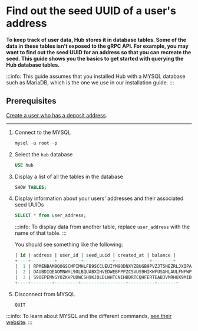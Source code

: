 # Find out the seed UUID of a user's address

**To keep track of user data, Hub stores it in database tables. Some of the data in these tables isn't exposed to the gRPC API. For example, you may want to find out the seed UUID for an address so that you can recreate the seed. This guide shows you the basics to get started with querying the Hub database tables.**

:::info:
This guide assumes that you installed Hub with a MYSQL database such as MariaDB, which is the one we use in our installation guide.
:::

## Prerequisites

[Create a user who has a deposit address](../how-to-guides/get-started-with-the-api.md).

---

1. Connect to the MYSQL

    ```sql
    mysql -u root -p
    ```

2. Select the `hub` database

    ```sql
    USE hub
    ```

3. Display a list of all the tables in the database

    ```sql
    SHOW TABLES;
    ```

4. Display information about your users' addresses and their associated seed UUIDs

    ```sql
    SELECT * from user_address;
    ```

    :::info:
    To display data from another table, replace `user_address` with the name of that table.
    :::

    You should see something like the following:

    ```sql
    | id | address | user_id | seed_uuid | created_at | balance |
    +----+---------+---------+-----------+-------------+--------+
    |  1 | RPMENBAM9QOGSCMPIMHLFB9SCCUEUIYM9ODNXYZBUGB9PVZJTSNEZRLJXIPAAJDQTZMJSTDLFUHR9JFSD | 1 | Fnb3MRpr8gacuh1n1CMQQja5Dr53rCqrs4i9kiw0wYysft2d7vzjaPHJRAHjIkPd | 2019-03-28 13:38:48 |       0 |
    |  2 | DAUBDIQEAOMNWYL9OLBQUABXIHVEDWEBFPPZCSVUS9HIKWFUSGHLAULFNFWPFQUHCIFKPRRZVFAGBBFJZ |       2 | TqHIfR0GCIKJPCZ8Q2z6UUQcJi4McGuUjJpkNloDR28cIL7hrMZDtQNAtTqyT2bJ | 2019-04-01 13:39:55 |       0 |
    |  3 | S9OEPEMNSYOZKHPUDWCSH9KJDLDLWHTCNIHBDRTCQHFERTEABJVMRHUX9MIBGCYJINTSAWHVDFFXIIAFA |       2 | N5WrisKpidnvrYSr0aSxtncRr0SH8kUHJfYPEKNZU7DjO2XjL24cxRg6RBTMLpY | 2019-04-01 13:49:43 |       0 |
    +----+--------+---------+-----------------+----------+-------+
    ```

5. Disconnect from MYSQL

    ```sql
    QUIT
    ```

:::info:
To learn about MYSQL and the different commands, [see their website](https://dev.mysql.com/doc/refman/8.0/en/tutorial.html).
::: 


